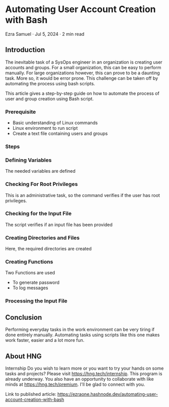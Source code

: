 # Automating User Account Creation with Bash
Ezra Samuel · Jul 5, 2024 · 2 min read

## Introduction
The inevitable task of a SysOps engineer in an organization is creating user accounts and groups. For a small organization, this can be easy to perform manually. For large organizations however, this can prove to be a daunting task. More so, it would be error prone. This challenge can be taken off by automating the process using bash scripts.

This article gives a step-by-step guide on how to automate the process of user and group creation using Bash script.

### Prerequisite 
- Basic understanding of Linux commands
- Linux environment to run script
- Create a text file containing users and groups
  
### Steps
### Defining Variables 
The needed variables are defined

### Checking For Root Privileges
This is an administrative task, so the command verifies if the user has root privileges.

### Checking for the Input File
The script verifies if an input file has been provided

### Creating Directories and Files
Here, the required directories are created

### Creating Functions
Two Functions are used
- To generate password
- To log messages
  
### Processing the Input File

## Conclusion
Performing everyday tasks in the work environment can be very tiring if done entirely manually. Automating tasks using scripts like this one makes work faster, easier and a lot more fun.

## About HNG
Internship Do you wish to learn more or you want to try your hands on some tasks and projects? Please visit https://hng.tech/internship. This program is already underway. You also have an opportunity to collaborate with like minds at https://hng.tech/premium. I'll be glad to connect with you.

Link to published article: https://ezraone.hashnode.dev/automating-user-account-creation-with-bash
